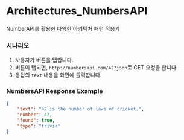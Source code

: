 # Architectures_NumbersAPI
NumberAPI를 활용한 다양한 아키텍처 패턴 적용기

### 시나리오 

1. 사용자가 버튼을 탭합니다.
2. 버튼이 탭되면, `http://numbersapi.com/42?json`로 GET 요청을 합니다.
3. 응답의 `text` 내용을 화면에 출력합니다.

### NumbersAPI Response Example

~~~JSON
{
    "text": "42 is the number of laws of cricket.",
    "number": 42,
    "found": true,
    "type": "trivia"
}
~~~
